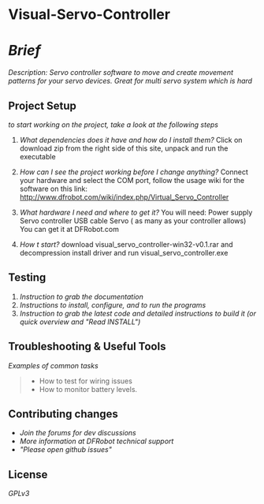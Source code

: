 Visual-Servo-Controller
=======================

# _Brief_


_Description: Servo controller software to move and create movement patterns for your servo devices. Great for multi servo system which is hard_

## Project Setup

_to start working on the project, take a look at the following steps_ 

1. _What dependencies does it have and how do I install them?_
 Click on download zip from the right side of this site, unpack and run the executable

2. _How can I see the project working before I change anything?_
Connect your hardware and select the COM port, follow the usage wiki for the software on this link:
http://www.dfrobot.com/wiki/index.php/Virtual_Servo_Controller

3. _What hardware I need and where to get it?_
You will need:
Power supply
Servo controller
USB cable
Servo ( as many as your controller allows)
You can get it at
DFRobot.com

4. _How t start?_
download visual_servo_controller-win32-v0.1.rar and decompression
install driver and run visual_servo_controller.exe

## Testing

1. _Instruction to grab the documentation_
2. _Instructions to install, configure, and to run the programs_
3. _Instruction to grab the latest code and detailed instructions to build it (or quick overview and "Read INSTALL")_

## Troubleshooting & Useful Tools

_Examples of common tasks_
> - How to test for wiring issues
> - How to monitor battery levels.

## Contributing changes

- _Join the forums for dev discussions_
- _More information at DFRobot technical support_
- _"Please open github issues"_

## License

_GPLv3_
